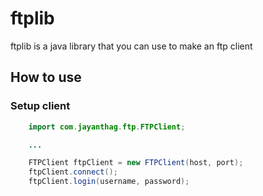 # ftplib

ftplib is a java library that you can use to make an ftp client

## How to use

### Setup client

```java
    import com.jayanthag.ftp.FTPClient;

    ...

    FTPClient ftpClient = new FTPClient(host, port);
    ftpClient.connect();
    ftpClient.login(username, password);
```